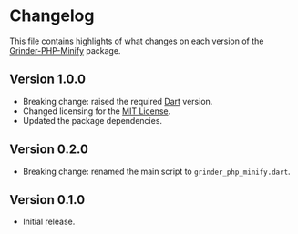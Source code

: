 # Changelog
This file contains highlights of what changes on each version of the [Grinder-PHP-Minify](https://github.com/cedx/grinder-php-minify) package.

## Version 1.0.0
- Breaking change: raised the required [Dart](https://www.dartlang.org) version.
- Changed licensing for the [MIT License](https://opensource.org/licenses/MIT).
- Updated the package dependencies.

## Version 0.2.0
- Breaking change: renamed the main script to `grinder_php_minify.dart`.

## Version 0.1.0
- Initial release.
